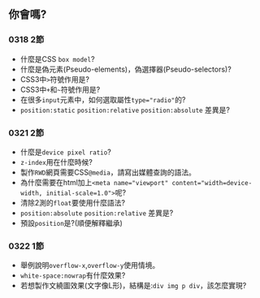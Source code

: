 ## 你會嗎?

### 0318 2節

- 什麼是CSS `box model`?
- 什麼是偽元素(Pseudo-elements)，偽選擇器(Pseudo-selectors)?
- CSS3中`>`符號作用是?
- CSS3中`+`和`~`符號作用是?
- 在很多`input`元素中，如何選取屬性`type="radio"`的?
- `position:static` `position:relative` `position:absolute` 差異是?

### 0321 2節

- 什麼是`device pixel ratio`?
- `z-index`用在什麼時候?
- 製作`RWD`網頁需要CSS`@media`，請寫出媒體查詢的語法。
- 為什麼需要在html加上`<meta name="viewport" content="width=device-width, initial-scale=1.0">`呢?
- 清除2測的`float`要使用什麼語法?
- `position:absolute` `position:relative` 差異是?
- 預設`position`是?(順便解釋繼承)

### 0322 1節

- 舉例說明`overflow-x`,`overflow-y`使用情境。
- `white-space:nowrap`有什麼效果?
- 若想製作文繞圖效果(文字像L形)，結構是:`div img p div`，該怎麼實現?
